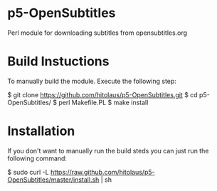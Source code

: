 p5-OpenSubtitles
================

Perl module for downloading subtitles from opensubtitles.org

# Build Instuctions

To manually build the module. Execute the following step:

$ git clone https://github.com/hitolaus/p5-OpenSubtitles.git
$ cd p5-OpenSubtitles/
$ perl Makefile.PL
$ make install

# Installation

If you don't want to manually run the build steds you can just run the following command:

$ sudo curl -L https://raw.github.com/hitolaus/p5-OpenSubtitles/master/install.sh | sh
